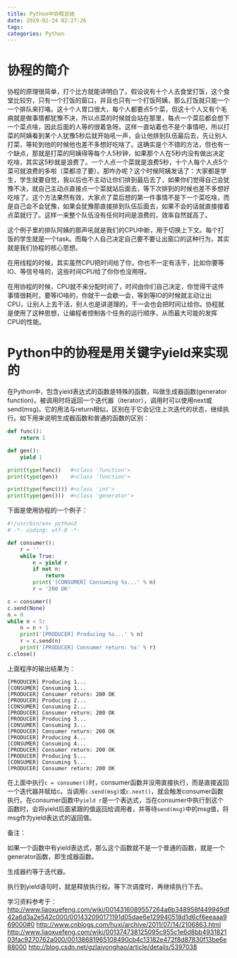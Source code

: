 ```yaml
---
title: Python中协程总结
date: 2019-02-24 02:27:26
tags:
categories: Python
---
```


# 协程的简介

协程的原理很简单，打个比方就能讲明白了。假设说有十个人去食堂打饭，这个食堂比较穷，只有一个打饭的窗口，并且也只有一个打饭阿姨，那么打饭就只能一个一个排队来打咯。这十个人胃口很大，每个人都要点5个菜，但这十个人又有个毛病就是做事情都犹豫不决，所以点菜的时候就会站在那里，每点一个菜后都会想下一个菜点啥，因此后面的人等的很着急呀。这样一直站着也不是个事情吧，所以打菜的阿姨看到某个人犹豫5秒后就开始吼一声，会让他排到队伍最后去，先让别人打菜，等轮到他的时候他也差不多想好吃啥了。这确实是个不错的方法，但也有一个缺点，那就是打菜的阿姨得等每个人5秒钟，如果那个人在5秒内没有做出决定吃啥，其实这5秒就是浪费了。一个人点一个菜就是浪费5秒，十个人每个人点5个菜可就浪费的多啦（菜都凉了要）。那咋办呢？这个时候阿姨发话了：大家都是学生，学生就要自觉，我以后也不主动让你们排到最后去了，如果你们觉得自己会犹豫不决，就自己主动点直接点一个菜就站后面去，等下次排到的时候也差不多想好吃啥了。这个方法果然有效，大家点了菜后想的第一件事情不是下一个菜吃啥，而是自己会不会犹豫，如果会犹豫那直接排到队伍后面去，如果不会的话就直接接着点菜就行了。这样一来整个队伍没有任何时间是浪费的，效率自然就高了。

这个例子里的排队阿姨的那声吼就是我们的CPU中断，用于切换上下文。每个打饭的学生就是一个task。而每个人自己决定自己要不要让出窗口的这种行为，其实就是我们协程的核心思想。

在用线程的时候，其实虽然CPU把时间给了你，你也不一定有活干，比如你要等IO、等信号啥的，这些时间CPU给了你你也没用呀。

在用协程的时候，CPU就不来分配时间了，时间由你们自己决定，你觉得干这件事情很耗时，要等IO啥的，你就干一会歇一会，等到等IO的时候就主动让出CPU，让别人上去干活，别人也是讲道理的，干一会也会把时间让给你。协程就是使用了这种思想，让编程者控制各个任务的运行顺序，从而最大可能的发挥CPU的性能。

# Python中的协程是用关键字yield来实现的

在Python中，包含yield表达式的函数是特殊的函数，叫做生成器函数(generator function)，被调用时将返回一个迭代器（iterator），调用时可以使用next或send(msg)。它的用法与return相似，区别在于它会记住上次迭代的状态，继续执行。如下用来说明生成器函数和普通的函数的区别：

```python
def func():
    return 1

def gen():
    yield 1

print(type(func))   #<class 'function'>
print(type(gen))    #<class 'function'>

print(type(func())) #<class 'int'>
print(type(gen()))  #<class 'generator'>
```

下面是使用协程的一个例子：

```python
#!/usr/bin/env python3
# -*- coding: utf-8 -*-

def consumer():
    r = ''
    while True:
        n = yield r
        if not n:
            return
        print('[CONSUMER] Consuming %s...' % n)
        r = '200 OK'

c = consumer()
c.send(None)
n = 0
while n < 5:
    n = n + 1
    print('[PRODUCER] Producing %s...' % n)
    r = c.send(n)
    print('[PRODUCER] Consumer return: %s' % r)
c.close()
```

上面程序的输出结果为：

```text
[PRODUCER] Producing 1...
[CONSUMER] Consuming 1...
[PRODUCER] Consumer return: 200 OK
[PRODUCER] Producing 2...
[CONSUMER] Consuming 2...
[PRODUCER] Consumer return: 200 OK
[PRODUCER] Producing 3...
[CONSUMER] Consuming 3...
[PRODUCER] Consumer return: 200 OK
[PRODUCER] Producing 4...
[CONSUMER] Consuming 4...
[PRODUCER] Consumer return: 200 OK
[PRODUCER] Producing 5...
[CONSUMER] Consuming 5...
[PRODUCER] Consumer return: 200 OK
```

在上面中执行`c = consumer()`时，consumer函数并没用直接执行，而是直接返回一个迭代器并赋给c。当调用`c.send(msg)`或`c.next()`，就会触发consumer函数执行。在consumer函数中`yield r`是一个表达式，当在consumer中执行到这个函数时，会将yield后面紧跟的值返回给调用者，并等待`send(msg)`中的msg值，将msg作为yield表达式的返回值。

备注：

如果一个函数中有yield表达式，那么这个函数就不是一个普通的函数，就是一个generator函数，即生成器函数。

生成器约等于迭代器。

执行到yield语句时，就是释放执行权。等下次调度时，再继续执行下去。

学习资料参考于：
http://www.liaoxuefeng.com/wiki/0014316089557264a6b348958f449949df42a6d3a2e542c000/001432090171191d05dae6e129940518d1d6cf6eeaaa969000#0
http://www.cnblogs.com/huxi/archive/2011/07/14/2106863.html
http://www.liaoxuefeng.com/wiki/001374738125095c955c1e6d8bb493182103fac9270762a000/00138681965108490cb4c13182e472f8d87830f13be6e88000
http://blog.csdn.net/gzlaiyonghao/article/details/5397038
